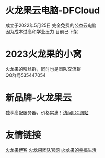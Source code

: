 # 火龙果云电脑-DFCloud
成立于2022年5月25日 完全免费的公益云电脑\
因为成本过高和学业压力 目前已下架
# 2023火龙果的小窝
火龙果的粉丝群，同时也是团队交流群\
QQ群号535447054
# 新品牌-火龙果云
独享高配服务器，价格实惠！[访问IDC网站](https://www.suzeyun.cn/)
# 友情链接
[火龙果博客](https://blog.dragonfruitcloud.xyz)
[火龙果团队官网](https://jyh666.fun)
[火龙果的幸福生活](https://dragonfruitcloud.xyx)
